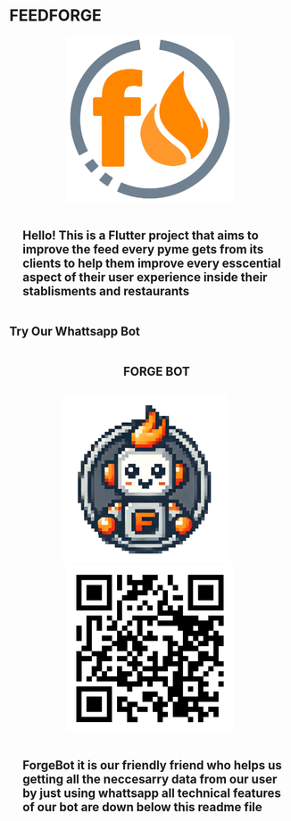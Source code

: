 # FEEDFORGE

<p align="center">
  <img src="https://github.com/Luc4st1574/feedforge/blob/main/assets/images/logo.png" alt="logo" width="300">
</p>


<div id="user-content-toc">
  <ul align="start">
    <summary><h2 style="display: inline-block">Hello! This is a Flutter project that aims to improve the feed every pyme gets from its clients to help them improve every esscential aspect of their user experience inside their stablisments and restaurants</h2></summary>
  </ul>
</div>

## Try Our Whattsapp Bot

<div id="user-content-toc">
  <ul align="center">
    <summary><h2 style="display: inline-block">FORGE BOT</h2></summary>
  </ul>
</div>

<p align="center">
  <img src="https://github.com/Luc4st1574/feedforge/blob/main/assets/images/forge%20bot.png" alt="logo" width="300">
  &nbsp;&nbsp;&nbsp;&nbsp;
  <img src="https://github.com/Luc4st1574/feedforge/blob/main/assets/images/qr%20code.jpg" alt="logo" width="300">
</p>

<div id="user-content-toc">
  <ul align="start">
    <summary><h2 style="display: inline-block">ForgeBot it is our friendly friend who helps us getting all the neccesarry data from our user by just using whattsapp all technical features of our bot are down below this readme file</h2></summary>
  </ul>
</div>
